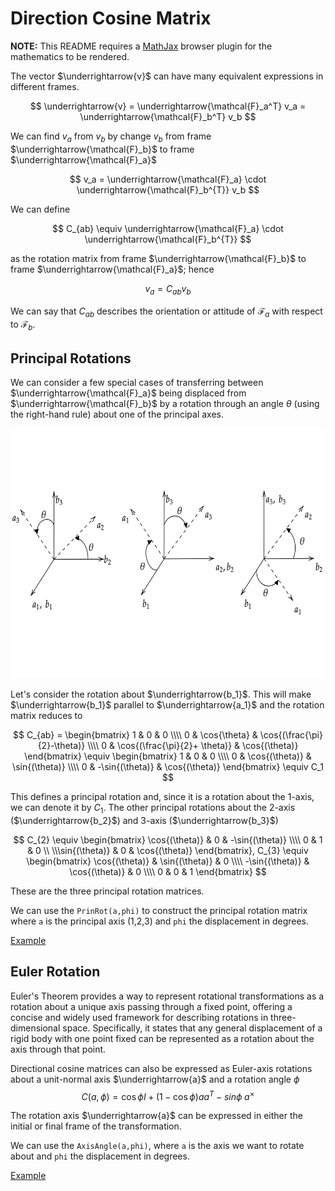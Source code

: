 # Direction Cosine Matrix

**NOTE:** This README requires a [MathJax](https://chrome.google.com/webstore/detail/mathjax-plugin-for-github/ioemnmodlmafdkllaclgeombjnmnbima/related) browser plugin for the mathematics to be rendered.

The vector $\underrightarrow{v}$ can have many equivalent expressions in different frames. 

$$
\underrightarrow{v} = \underrightarrow{\mathcal{F}_a^T} v_a = \underrightarrow{\mathcal{F}_b^T} v_b
$$

We can find $v_a$ from $v_b$ by change $v_b$ from frame $\underrightarrow{\mathcal{F}_b}$ to frame $\underrightarrow{\mathcal{F}_a}$

$$
v_a = \underrightarrow{\mathcal{F}_a} \cdot \underrightarrow{\mathcal{F}_b^{T}} v_b
$$

We can define 

$$
C_{ab} \equiv \underrightarrow{\mathcal{F}_a} \cdot \underrightarrow{\mathcal{F}_b^{T}}
$$

as the rotation matrix from frame $\underrightarrow{\mathcal{F}_b}$ to frame $\underrightarrow{\mathcal{F}_a}$; hence

$$
v_a = C_{ab} v_{b}
$$

We can say that $C_{ab}$ describes the orientation or attitude of $\mathcal{F}_a$ with respect to $\mathcal{F}_b$.

## Principal Rotations

We can consider a few special cases of transferring between  $\underrightarrow{\mathcal{F}_a}$ being displaced from $\underrightarrow{\mathcal{F}_b}$ by a rotation through an angle $\theta$ (using the right-hand rule) about one of the principal axes.

<p align="center">
    <img src="images/coordinates.png" width="700" height="400">
</p>

Let's consider the rotation about $\underrightarrow{b_1}$. This will make $\underrightarrow{b_1}$ parallel to $\underrightarrow{a_1}$ and the rotation matrix reduces to 

$$
    C_{ab} = \begin{bmatrix} 1 & 0 & 0 \\\\
    0 & \cos{\theta} & \cos{(\frac{\pi}{2}-\theta)} \\\\
    0 & \cos{(\frac{\pi}{2}+ \theta)} & \cos{(\theta)} 
    \end{bmatrix} \equiv \begin{bmatrix}
        1 & 0 & 0 \\\\
        0  & \cos{(\theta)} & \sin{(\theta)} \\\\ 0 & -\sin{(\theta)} & \cos{(\theta)}
    \end{bmatrix} \equiv C_1
$$

This defines a principal rotation and, since it is a rotation about the 1-axis, we can denote it by $C_1$. The other principal rotations about the 2-axis ($\underrightarrow{b_2}$) and 3-axis ($\underrightarrow{b_3}$) 

$$
C_{2} \equiv
\begin{bmatrix}
\cos{(\theta)} & 0 & -\sin{(\theta)} \\\\
        0  & 1 & 0 \\ \\\sin{(\theta)} & 0 & \cos{(\theta)} \end{bmatrix}, 
         C_{3} \equiv
\begin{bmatrix}
\cos{(\theta)} & \sin{(\theta)} & 0 \\\\
        -\sin{(\theta)}  & \cos{(\theta)} & 0 \\\\ 0 & 0 & 1 \end{bmatrix}
$$

These are the three principal rotation matrices.

We can use the ```PrinRot(a,phi)``` to construct the principal rotation matrix where ```a``` is the principal axis (1,2,3) and ```phi``` the displacement in degrees. 

[Example](https://github.com/World-Space-Community/ADCS-Software/blob/main/DCM/example.m)

## Euler Rotation

Euler's Theorem provides a way to represent rotational transformations as a rotation about a unique axis passing through a fixed point, offering a concise and widely used framework for describing rotations in three-dimensional space. Specifically, it states that any general displacement of a rigid body with one point fixed can be represented as a rotation about the axis through that point.

Directional cosine matrices can also be expressed as Euler-axis rotations about a unit-normal axis $\underrightarrow{a}$ and a rotation angle $\phi$
$$
    C(a,\phi) = \cos\phi I + (1-\cos \phi)aa^{T} - sin\phi \; a^{\times}
$$

The rotation axis $\underrightarrow{a}$ can be expressed in either the initial or final frame of the transformation.

We can use the ```AxisAngle(a,phi)```, where ```a``` is the axis we want to rotate about  and ```phi``` the displacement in degrees. 

[Example](https://github.com/World-Space-Community/ADCS-Software/blob/main/DCM/example.m)